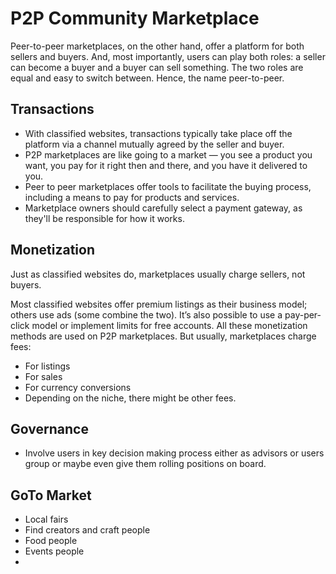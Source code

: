 # P2P Community Marketplace

Peer-to-peer marketplaces, on the other hand, offer a platform for both sellers and buyers. And, most importantly, users can play both roles: a seller can become a buyer and a buyer can sell something. The two roles are equal and easy to switch between. Hence, the name peer-to-peer.

## Transactions

- With classified websites, transactions typically take place off the platform via a channel mutually agreed by the seller and buyer.
- P2P marketplaces are like going to a market — you see a product you want, you pay for it right then and there, and you have it delivered to you.
- Peer to peer marketplaces offer tools to facilitate the buying process, including a means to pay for products and services.
- Marketplace owners should carefully select a payment gateway, as they'll be responsible for how it works.

## Monetization

Just as classified websites do, marketplaces usually charge sellers, not buyers.

Most classified websites offer premium listings as their business model; others use ads (some combine the two). It’s also possible to use a pay-per-click model or implement limits for free accounts. All these monetization methods are used on P2P marketplaces. But usually, marketplaces charge fees:

- For listings
- For sales
- For currency conversions
- Depending on the niche, there might be other fees.

## Governance

- Involve users in key decision making process either as advisors or users group or maybe even give them rolling positions on board.

## GoTo Market

- Local fairs
- Find creators and craft people
- Food people
- Events people
-

